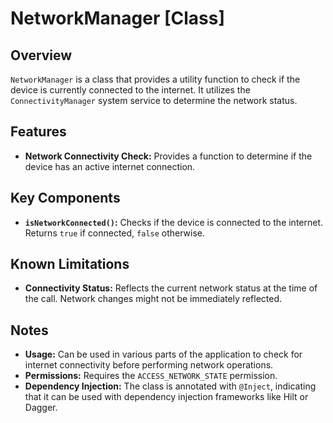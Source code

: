 # NetworkManager [Class]

## Overview

`NetworkManager` is a class that provides a utility function to check if the device is currently connected to the internet. It utilizes the `ConnectivityManager` system service to determine the network status.

## Features

- **Network Connectivity Check:** Provides a function to determine if the device has an active internet connection.

## Key Components

- **`isNetworkConnected()`:** Checks if the device is connected to the internet. Returns `true` if connected, `false` otherwise.

## Known Limitations

- **Connectivity Status:** Reflects the current network status at the time of the call. Network changes might not be immediately reflected.

## Notes

- **Usage:** Can be used in various parts of the application to check for internet connectivity before performing network operations.
- **Permissions:** Requires the `ACCESS_NETWORK_STATE` permission.
- **Dependency Injection:** The class is annotated with `@Inject`, indicating that it can be used with dependency injection frameworks like Hilt or Dagger.